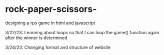 # rock-paper-scissors-

designing a rps game in html and javascript

3/22/23: Learning about loops so that I can loop the game() function again after the winner is determined

3/24/23: Changing format and structure of website
